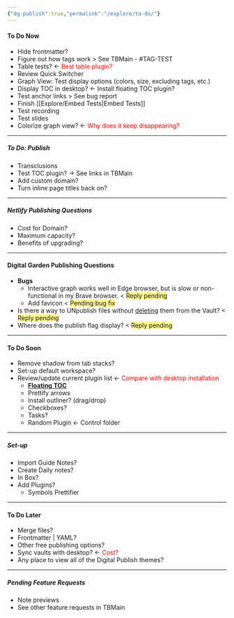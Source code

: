 ```yaml
---
{"dg-publish":true,"permalink":"/explore/to-do/"}
---
```


#### To Do Now
- Hide frontmatter?
- Figure out how tags work > See TBMain - #TAG-TEST 
- Table tests? <- <font color="#ff0000">Best table plugin?</font>
- Review Quick Switcher
- Graph View: Test display options (colors, size, excluding tags, etc.)
- Display TOC in desktop? <- Install floating TOC plugin?
- Test anchor links > See bug report
- Finish [[Explore/Embed Tests\|Embed Tests]]
- Test recording
- Test slides
- Colorize graph view? <- <font color="#ff0000">Why does it keep disappearing?</font>

---

##### To Do: Publish
- Transclusions
- Test TOC plugin? -> See links in TBMain
- Add custom domain?
- Turn inline page titles back on?

---

##### Netlify Publishing Questions
- Cost for Domain?
- Maximum capacity?
- Benefits of upgrading?

---

#### Digital Garden Publishing Questions
- **Bugs**
	- Interactive graph works well in Edge browser, but is slow or non-functional in my Brave browser. < <span style="background:#fff88f">Reply pending</span>
	- Add favicon < <span style="background:#fff88f"> Pending bug fix</span>
- Is there a way to UNpublish files without <u>deleting</u> them from the Vault? < <span style="background:#fff88f">Reply pending</span>
- Where does the publish flag display? < <span style="background:#fff88f">Reply pending</span>

---

#### To Do Soon
- Remove shadow from tab stacks?
- Set-up default workspace?
- Review/update current plugin list <- <font color="#ff0000">Compare with desktop installation</font>
	- **[Floating TOC]()**
	- Prettify arrows
	- Install outliner? (drag/drop)
	- Checkboxes?
	- Tasks?
	- Random Plugin <- Control folder

---

##### Set-up
- Import Guide Notes?
- Create Daily notes?
- In Box?
- Add Plugins?
	- Symbols Prettifier

---

#### To Do Later
- Merge files?
- Frontmatter | YAML?
- Other free publishing options?
- Sync vaults with desktop? <- <font color="#ff0000">Cost?</font>
- Any place to view all of the Digital Publish themes?

---

##### Pending Feature Requests
- Note previews
- See other feature requests in TBMain

